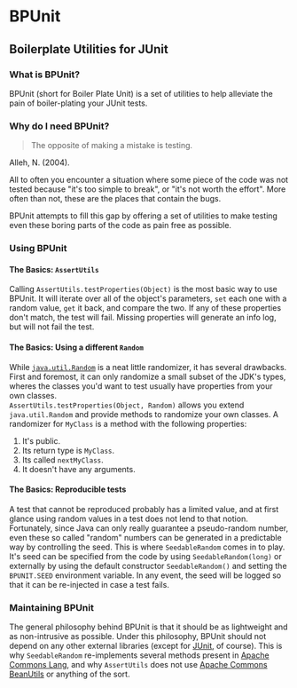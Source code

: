# BPUnit
## Boilerplate Utilities for JUnit

### What is BPUnit?
BPUnit (short for Boiler Plate Unit) is a set of utilities to help alleviate
the pain of boiler-plating your JUnit tests.

### Why do I need BPUnit?

> The opposite of making a mistake is testing.

  Alleh, N. (2004).

All to often you encounter a situation where some piece of the code was not
tested because "it's too simple to break", or "it's not worth the effort". More
often than not, these are the places that contain the bugs.

BPUnit attempts to fill this gap by offering a set of utilities to make testing
even these boring parts of the code as pain free as possible.

### Using BPUnit

#### The Basics: `AssertUtils`

Calling `AssertUtils.testProperties(Object)` is the most basic way to use
BPUnit. It will iterate over all of the object's parameters, `set` each one
with a random value, `get` it back, and compare the two.  If any of these
properties don't match, the test will fail. Missing properties will generate an
info log, but will not fail the test.

#### The Basics: Using a different `Random`

While [`java.util.Random`](http://docs.oracle.com/javase/8/docs/api/java/util/Random.html)
is a neat little randomizer, it has several drawbacks. First and foremost, it 
can only randomize a small subset of the JDK's types, wheres the classes you'd
want to test usually have properties from your own classes.  
`AssertUtils.testProperties(Object, Random)` allows you extend
`java.util.Random` and provide methods to randomize your own classes. A
randomizer for `MyClass` is a method with the following properties:
  
  1. It's public.  
  2. Its return type is `MyClass`.  
  3. Its called `nextMyClass`.  
  4. It doesn't have any arguments.

#### The Basics: Reproducible tests

A test that cannot be reproduced probably has a limited value, and at first
glance using random values in a test does not lend to that notion.
Fortunately, since Java can only really guarantee a pseudo-random number, even
these so called "random" numbers can be generated in a predictable way by
controlling the seed. This is where `SeedableRandom` comes in to play. It's
seed can be specified from the code by using `SeedableRandom(long)` or
externally by using the default constructor `SeedableRandom()` and setting the
`BPUNIT.SEED` environment variable.  In any event, the seed will be logged so
that it can be re-injected in case a test fails.


### Maintaining BPUnit

The general philosophy behind BPUnit is that it should be as lightweight and as
non-intrusive as possible.  Under this philosophy, BPUnit should not depend on
any other external libraries (except for [JUnit](http://junit.org/), of
course). This is why `SeedableRandom` re-implements several methods present in
[Apache Commons Lang](http://commons.apache.org/proper/commons-lang/), and why
`AssertUtils` does not use [Apache Commons
BeanUtils](http://commons.apache.org/proper/commons-beanutils/) or anything of
the sort.
